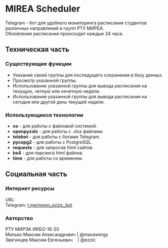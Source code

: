 # MIREA Scheduler
Telegram - бот для удобного мониторинга расписания студентов различных направлений и групп РТУ МИРЕА.\
Обновление расписания происходит каждые 24 часа.

## Техническая часть
### Существующие функции
* Указание своей группы для последущего сохранения в базу данных.
* Просмотр указанной группы.
* Использование указанной группы для вывода расписания на текущую, четную или нечетную недели.
* Использование указанной группы для вывода расписания на сегодня или другой день текущей недели.

### Использующиеся технологии
* **os** - для работы с файловой системой.
* **openpyxslx** - для работы с .xlsx файлами.
* **telebot** - для работы с ботами Telegram.
* **pycopg2** - для работы с PostgreSQL.
* **requests** - для запросов html сайтов.
* **bs4** - для парсинга html файлов.
* **time** - для работы со временем.

## Социальная часть
### Интернет ресурсы
URL:\
Telegram: [t.me/mxwy_ezzic_bot](https://t.me/mxwy_ezzic_bot)

### Авторство
РТУ МИРЭА ИКБО-16-20\
Милько Максим Александрович | @maxawergy\
Звягинцев Максим Евгеньевич &nbsp;&nbsp; | @ezzic